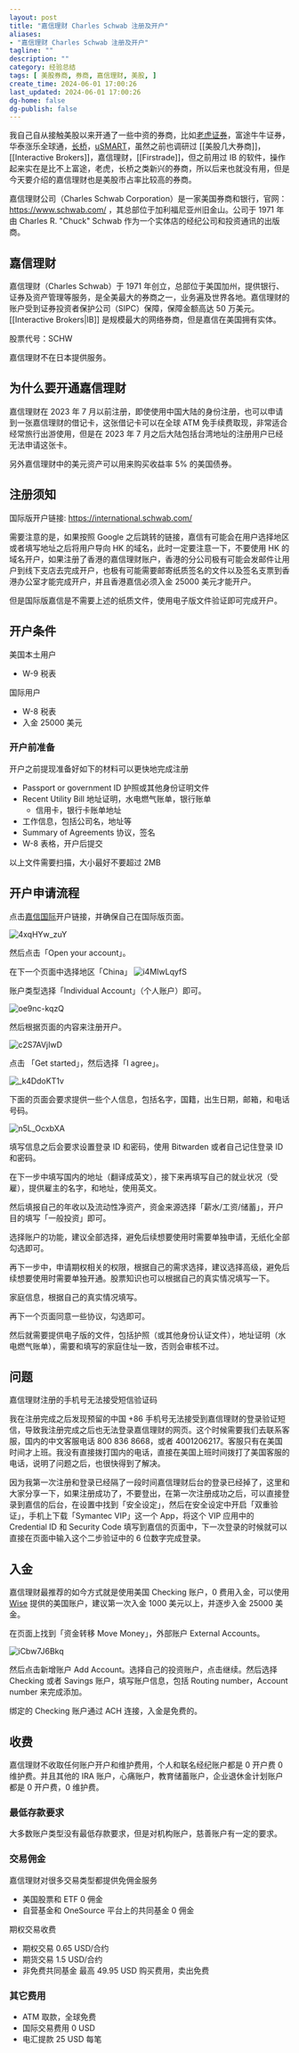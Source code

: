 ```yaml
---
layout: post
title: "嘉信理财 Charles Schwab 注册及开户"
aliases:
- "嘉信理财 Charles Schwab 注册及开户"
tagline: ""
description: ""
category: 经验总结
tags: [ 美股券商, 券商, 嘉信理财, 美股, ]
create_time: 2024-06-01 17:00:26
last_updated: 2024-06-01 17:00:26
dg-home: false
dg-publish: false
---
```


我自己自从接触美股以来开通了一些中资的券商，比如[老虎证券](https://gtk.pw/tiger)，富途牛牛证券，华泰涨乐全球通，[长桥](https://gtk.pw/zT9HR)，[uSMART](https://gtk.pw/usmart)，虽然之前也调研过 [[美股几大券商]]，[[Interactive Brokers]]，嘉信理财，[[Firstrade]]，但之前用过 IB 的软件，操作起来实在是比不上富途，老虎，长桥之类新兴的券商，所以后来也就没有用，但是今天要介绍的嘉信理财也是美股市占率比较高的券商。

嘉信理财公司（Charles Schwab Corporation）是一家美国券商和银行，官网：https://www.schwab.com/ ，其总部位于加利福尼亚州旧金山。公司于 1971 年由 Charles R. "Chuck" Schwab 作为一个实体店的经纪公司和投资通讯的出版商。

## 嘉信理财

嘉信理财（Charles Schwab）于 1971 年创立，总部位于美国加州，提供银行、证券及资产管理等服务，是全美最大的券商之一，业务遍及世界各地。嘉信理财的账户受到证券投资者保护公司（SIPC）保障，保障金额高达 50 万美元。[[Interactive Brokers|IB]] 是规模最大的网络券商，但是嘉信在美国拥有实体。

股票代号：SCHW

嘉信理财不在日本提供服务。

## 为什么要开通嘉信理财

嘉信理财在 2023 年 7 月以前注册，即使使用中国大陆的身份注册，也可以申请到一张嘉信理财的借记卡，这张借记卡可以在全球 ATM 免手续费取现，非常适合经常旅行出游使用，但是在 2023 年 7 月之后大陆包括台湾地址的注册用户已经无法申请这张卡。

另外嘉信理财中的美元资产可以用来购买收益率 5% 的美国债券。

## 注册须知

国际版开户链接: <https://international.schwab.com/>

需要注意的是，如果按照 Google 之后跳转的链接，嘉信有可能会在用户选择地区或者填写地址之后将用户导向 HK 的域名，此时一定要注意一下，不要使用 HK 的域名开户，如果注册了香港的嘉信理财账户，香港的分公司极有可能会发邮件让用户到线下支店去完成开户，也极有可能需要邮寄纸质签名的文件以及签名支票到香港办公室才能完成开户，并且香港嘉信必须入金 25000 美元才能开户。

但是国际版嘉信是不需要上述的纸质文件，使用电子版文件验证即可完成开户。

## 开户条件

美国本土用户

- W-9 税表

国际用户

- W-8 税表
- 入金 25000 美元

### 开户前准备

开户之前提现准备好如下的材料可以更快地完成注册

- Passport or government ID 护照或其他身份证明文件
- Recent Utility Bill 地址证明，水电燃气账单，银行账单
  - 信用卡，银行卡账单地址
- 工作信息，包括公司名，地址等
- Summary of Agreements 协议，签名
- W-8 表格，开户后提交

以上文件需要扫描，大小最好不要超过 2MB

## 开户申请流程

点击[嘉信国际](https://international.schwab.com/)开户链接，并确保自己在国际版页面。

![4xqHYw_zuY](https://pic.einverne.info/images/4xqHYw_zuY.png)

然后点击「Open your account」。

在下一个页面中选择地区「China」
![i4MIwLqyfS](https://pic.einverne.info/images/i4MIwLqyfS.png)

账户类型选择「Individual Account」（个人账户）即可。

![oe9nc-kqzQ](https://pic.einverne.info/images/oe9nc-kqzQ.png)

然后根据页面的内容来注册开户。

![c2S7AVjIwD](https://pic.einverne.info/images/c2S7AVjIwD.png)

点击 「Get started」，然后选择「I agree」。

![_k4DdoKT1v](https://pic.einverne.info/images/_k4DdoKT1v.png)

下面的页面会要求提供一些个人信息，包括名字，国籍，出生日期，邮箱，和电话号码。

![n5L_OcxbXA](https://pic.einverne.info/images/n5L_OcxbXA.png)

填写信息之后会要求设置登录 ID 和密码，使用 Bitwarden 或者自己记住登录 ID 和密码。

在下一步中填写国内的地址（翻译成英文），接下来再填写自己的就业状况（受雇），提供雇主的名字，和地址，使用英文。

然后填报自己的年收以及流动性净资产，资金来源选择「薪水/工资/储蓄」，开户目的填写「一般投资」即可。

选择账户的功能，建议全部选择，避免后续想要使用时需要单独申请，无纸化全部勾选即可。

再下一步中，申请期权相关的权限，根据自己的需求选择，建议选择高级，避免后续想要使用时需要单独开通。股票知识也可以根据自己的真实情况填写一下。

家庭信息，根据自己的真实情况填写。

再下一个页面同意一些协议，勾选即可。

然后就需要提供电子版的文件，包括护照（或其他身份认证文件），地址证明（水电燃气账单），需要和填写的家庭住址一致，否则会审核不过。

## 问题

嘉信理财注册的手机号无法接受短信验证码

我在注册完成之后发现预留的中国 +86 手机号无法接受到嘉信理财的登录验证短信，导致我注册完成之后也无法登录嘉信理财的网页。这个时候需要我们去联系客服，国内的中文客服电话 800 836 8668，或者 4001206217。客服只有在美国时间才上班。我没有直接拨打国内的电话，直接在美国上班时间拨打了美国客服的电话，说明了问题之后，也很快得到了解决。

因为我第一次注册和登录已经隔了一段时间嘉信理财后台的登录已经掉了，这里和大家分享一下，如果注册成功了，不要登出，在第一次注册成功之后，可以直接登录到嘉信的后台，在设置中找到「安全设定」，然后在安全设定中开启「双重验证」，手机上下载「Symantec VIP」这一个 App，将这个 VIP 应用中的 Credential ID 和 Security Code 填写到嘉信的页面中，下一次登录的时候就可以直接在页面中输入这个二步验证中的 6 位数字完成登录。

## 入金

嘉信理财最推荐的如今方式就是使用美国 Checking 账户，0 费用入金，可以使用 [Wise](https://gtk.pw/wise) 提供的美国账户，建议第一次入金 1000 美元以上，并逐步入金 25000 美金。

在页面上找到「资金转移 Move Money」，外部账户 External Accounts。

![iCbw7J6Bkq](https://pic.einverne.info/images/iCbw7J6Bkq.png)

然后点击新增账户 Add Account。选择自己的投资账户，点击继续。然后选择 Checking 或者 Savings 账户，填写账户信息，包括 Routing number，Account number 来完成添加。

绑定的 Checking 账户通过 ACH 连接，入金是免费的。

## 收费

嘉信理财不收取任何账户开户和维护费用，个人和联名经纪账户都是 0 开户费 0 维护费。并且其他的 IRA 账户，心痛账户，教育储蓄账户，企业退休金计划账户都是 0 开户费，0 维护费。

### 最低存款要求

大多数账户类型没有最低存款要求，但是对机构账户，慈善账户有一定的要求。

### 交易佣金

嘉信理财对很多交易类型都提供免佣金服务

- 美国股票和 ETF 0 佣金
- 自营基金和 OneSource 平台上的共同基金 0 佣金

期权交易收费

- 期权交易 0.65 USD/合约
- 期货交易 1.5 USD/合约
- 非免费共同基金 最高 49.95 USD 购买费用，卖出免费

### 其它费用

- ATM 取款，全球免费
- 国际交易费用 0 USD
- 电汇提款 25 USD 每笔
